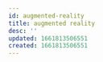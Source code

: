 ```yaml
---
id: augmented-reality
title: augmented reality
desc: ''
updated: 1661813506551
created: 1661813506551
---
```


